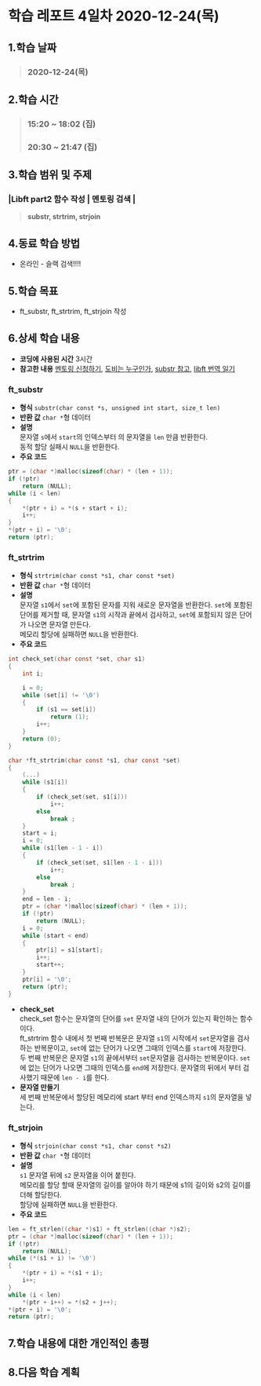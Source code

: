 # 학습 레포트 4일차 2020-12-24(목)
## 1.학습 날짜
> ### 2020-12-24(목)
## 2.학습 시간
> ### 15:20 ~ 18:02 (집)
> ### 20:30 ~ 21:47 (집)
## 3.학습 범위 및 주제
### **|Libft part2 함수 작성 | 멘토링 검색 |**
> **substr, strtrim, strjoin**
## 4.동료 학습 방법
- 온라인 - 슬랙 검색!!!!
## 5.학습 목표
- ft_substr, ft_strtrim, ft_strjoin 작성
## 6.상세 학습 내용
- **코딩에 사용된 시간** 3시간
- **참고한 내용** [멘토링 신청하기](https://42place.innovationacademy.kr/mentor-calendar), [도비는 누구인가](https://42place.innovationacademy.kr/archives/3817), [substr 참고](https://opentutorials.org/course/50/97), [libft 번역 일기](https://wiki.42seoul.work/ko/subjects/libft)

### ft_substr
- **형식** `substr(char const *s, unsigned int start, size_t len)`
- **반환 값** `char *`형 데이터
- **설명**\
문자열 `s`에서 `start`의 인덱스부터 의 문자열을 `len` 만큼 반환한다.\
동적 할당 실패시 `NULL`을 반환한다.
- **주요 코드**
```c
ptr = (char *)malloc(sizeof(char) * (len + 1));
if (!ptr)
    return (NULL);
while (i < len)
{
    *(ptr + i) = *(s + start + i);
    i++;
}
*(ptr + i) = '\0';
return (ptr);
```

### ft_strtrim
- **형식** `strtrim(char const *s1, char const *set)`
- **반환 값** `char *`형 데이터
- **설명**\
문자열 `s1`에서 `set`에 포함된 문자를 지워 새로운 문자열을 반환한다.
`set`에 포함된 단어를 제거할 때, 문자열 `s1`의 시작과 끝에서 검사하고, `set`에 포함되지 않은 단어가 나오면 문자열 만든다.\
메모리 할당에 실패하면 `NULL`을 반환한다.
- **주요 코드**
```c
int check_set(char const *set, char s1)
{
    int i;

    i = 0;
    while (set[i] != '\0')
    {
        if (s1 == set[i])
            return (1);
        i++;
    }
    return (0);
}

char *ft_strtrim(char const *s1, char const *set)
{
    (...)
    while (s1[i])
    {
        if (check_set(set, s1[i]))
            i++;
        else
            break ;
    }
    start = i;
    i = 0;
    while (s1[len - 1 - i])
    {
        if (check_set(set, s1[len - 1 - i]))
            i++;
        else
            break ;
    }
    end = len - i;
    ptr = (char *)malloc(sizeof(char) * (len + 1));
    if (!ptr)
        return (NULL);
    i = 0;
    while (start < end)
    {
        ptr[i] = s1[start];
        i++;
        start++;
    }
    ptr[i] = '\0';
    return (ptr);
}
```
- **check_set**\
check_set 함수는 문자열의 단어를 `set` 문자열 내의 단어가 있는지 확인하는 함수이다.\
ft_strtrim 함수 내에서 첫 번째 반복문은 문자열 `s1`의 시작에서 `set`문자열을 검사하는 반복문이고, `set`에 없는 단어가 나오면 그때의 인덱스를 `start`에 저장한다.\
두 번째 반복문은 문자열 `s1`의 끝에서부터 `set`문자열을 검사하는 반복문이다. `set`에 없는 단어가 나오면 그때의 인덱스를 `end`에 저장한다. 문자열의 뒤에서 부터 검사했기 때문에 `len - i`를 한다.
- **문자열 만들기**\
세 번째 반복문에서 할당된 메모리에 start 부터 end 인덱스까지 `s1`의 문자열을 넣는다.

### ft_strjoin
- **형식** `strjoin(char const *s1, char const *s2)`
- **반환 값** `char *`형 데이터
- **설명**\
`s1` 문자열 뒤에 `s2` 문자열을 이어 붙힌다.\
메모리를 할당 할때 문자열의 길이를 알아야 하기 때문에 s1의 길이와 s2의 길이를 더해 할당한다.\
할당에 실패하면 `NULL`을 반환한다.
- **주요 코드**
```c
len = ft_strlen((char *)s1) + ft_strlen((char *)s2);
ptr = (char *)malloc(sizeof(char) * (len + 1));
if (!ptr)
    return (NULL);
while (*(s1 + i) != '\0')
{
    *(ptr + i) = *(s1 + i);
    i++;
}
while (i < len)
    *(ptr + i++) = *(s2 + j++);
*(ptr + i) = '\0';
return (ptr);
```
## 7.학습 내용에 대한 개인적인 총평
## 8.다음 학습 계획